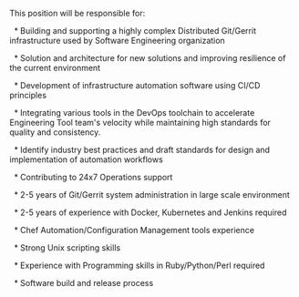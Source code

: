 


This position will be responsible for:

  * Building and supporting a highly complex Distributed Git/Gerrit infrastructure used by Software Engineering organization

  * Solution and architecture for new solutions and improving resilience of the current environment

  * Development of infrastructure automation software using CI/CD principles

  * Integrating various tools in the DevOps toolchain to accelerate Engineering Tool team's velocity while maintaining high standards for quality and consistency.

  * Identify industry best practices and draft standards for design and implementation of automation workflows

  * Contributing to 24x7 Operations support

  
  * 2-5 years of Git/Gerrit system administration in large scale environment

  * 2-5 years of experience with Docker, Kubernetes and Jenkins required


  * Chef Automation/Configuration Management tools experience

  * Strong Unix scripting skills

  * Experience with Programming skills in Ruby/Python/Perl required

  * Software build and release process